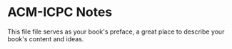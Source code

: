 # ACM-ICPC Notes

This file file serves as your book's preface, a great place to describe your book's content and ideas.

